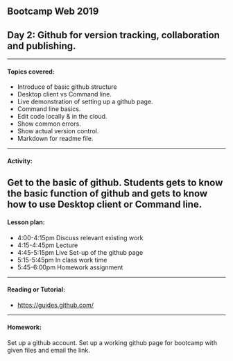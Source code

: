 ## Bootcamp Web 2019
## Day 2: ​Github​ for version tracking, collaboration and publishing.

---
#### Topics covered:
* Introduce of basic github structure
* Desktop client vs Command line.
* Live demonstration of setting up a github page.
* Command line basics.
* Edit code locally & in the cloud.
* Show common errors.
* Show actual version control.
* Markdown for readme file.


---

#### Activity:
Get to the basic of github. Students gets to know the basic function of github and gets to know how to use Desktop client or Command line.
---
#### Lesson plan:
* 4:00-4:15pm Discuss relevant existing work
* 4:15-4:45pm Lecture
* 4:45-5:15pm Live Set-up of the github page
* 5:15-5:45pm In class work time
* 5:45-6:00pm Homework assignment
---
#### Reading or Tutorial:
* https://guides.github.com/
---
#### Homework:
Set up a github account. Set up a working github page for bootcamp with given files and email the link.
